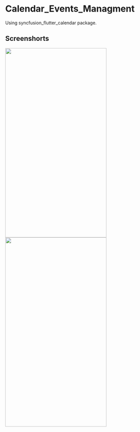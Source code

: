 # Calendar_Events_Managment

Using syncfusion_flutter_calendar package.


## Screenshorts

<p>
  
  <a target="_blank" rel="noopener noreferrer" href="https://user-images.githubusercontent.com/26364962/148944057-e1d2386b-1775-4459-91ad-8cd19c861bae.png">
    <img src="https://user-images.githubusercontent.com/26364962/148944057-e1d2386b-1775-4459-91ad-8cd19c861bae.png" height="600" width="320">
  </a>
  
  <a target="_blank" rel="noopener noreferrer" href="https://user-images.githubusercontent.com/26364962/148944065-fb1f1a11-cf9d-402d-be3a-070d80338cf2.png">
    <img src="https://user-images.githubusercontent.com/26364962/148944065-fb1f1a11-cf9d-402d-be3a-070d80338cf2.png" height="600" width="320">
  </a>
  
</P>  

